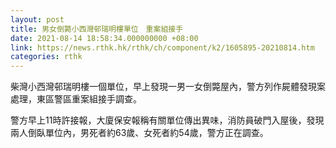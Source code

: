 ```yaml
---
layout: post
title: 男女倒斃小西灣邨瑞明樓單位　重案組接手
date: 2021-08-14 18:58:34.000000000 +08:00
link: https://news.rthk.hk/rthk/ch/component/k2/1605895-20210814.htm
categories: rthk
---
```


柴灣小西灣邨瑞明樓一個單位，早上發現一男一女倒斃屋內，警方列作屍體發現案處理，東區警區重案組接手調查。

警方早上11時許接報，大廈保安報稱有關單位傳出異味，消防員破門入屋後，發現兩人倒臥單位內，男死者約63歲、女死者約54歲，警方正在調查。
